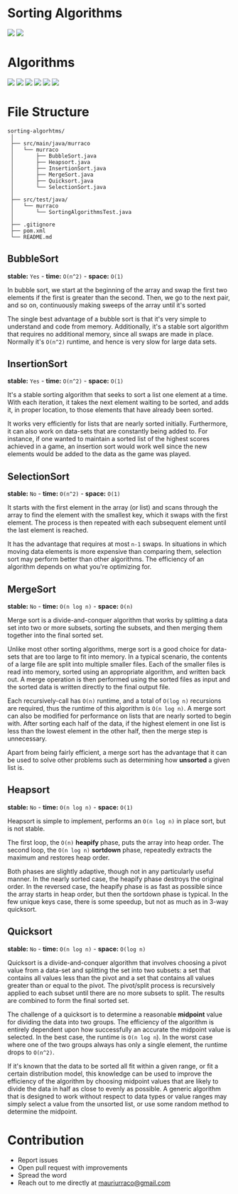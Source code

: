 # Sorting Algorithms

![](https://img.shields.io/badge/build-success-brightgreen.svg)
![](https://img.shields.io/badge/test-pass-brightgreen.svg)

# Algorithms

![](https://img.shields.io/badge/bubblesort-✓-blue.svg)
![](https://img.shields.io/badge/insertionsort-✓-blue.svg)
![](https://img.shields.io/badge/selectionsort-✓-blue.svg)
![](https://img.shields.io/badge/mergesort-✓-blue.svg)
![](https://img.shields.io/badge/heapsort-✓-blue.svg)
![](https://img.shields.io/badge/quicksort-✓-blue.svg)

# File Structure

```
sorting-algorhtms/
 │
 ├── src/main/java/murraco
 │   └── murraco
 │       ├── BubbleSort.java
 │       ├── Heapsort.java
 │       ├── InsertionSort.java
 │       ├── MergeSort.java
 │       ├── Quicksort.java
 │       └── SelectionSort.java
 │
 ├── src/test/java/
 │   └── murraco         
 │       └── SortingAlgorithmsTest.java
 │
 ├── .gitignore
 ├── pom.xml
 └── README.md
 ```

## BubbleSort

**stable:** `Yes` - **time:** `O(n^2)` - **space:** `O(1)`

In bubble sort, we start at the beginning of the array and swap the first two elements if the first is greater than the second. Then, we go to the next pair, and so on, continuously making sweeps of the array until it's sorted

The single best advantage of a bubble sort is that it's very simple to understand and code from memory. Additionally, it's a stable sort algorithm that requires no additional memory, since all swaps are made in place. Normally it's `O(n^2)` runtime, and hence is very slow for large data sets.

## InsertionSort

**stable:** `Yes` - **time:** `O(n^2)` - **space:** `O(1)`

It's a stable sorting algorithm that seeks to sort a list one element at a time. With each iteration, it takes the next element waiting to be sorted, and adds it, in proper location, to those elements that have already been sorted.

It works very efficiently for lists that are nearly sorted initially. Furthermore, it can also work on data-sets that are constantly being added to. For instance, if one wanted to maintain a sorted list of the highest scores achieved in a game, an insertion sort would work well since the new elements would be added to the data as the game was played.

## SelectionSort

**stable:** `No` - **time:** `O(n^2)` - **space:** `O(1)`

It starts with the first element in the array (or list) and scans through the array to find the element with the smallest key, which it swaps with the first element. The process is then repeated with each subsequent element until the last element is reached.

It has the advantage that requires at most `n-1` swaps. In situations in which moving data elements is more expensive than comparing them, selection sort may perform better than other algorithms. The efficiency of an algorithm depends on what you're optimizing for.

## MergeSort

**stable:** `No` - **time:** `O(n log n)` - **space:** `O(n)`

Merge sort is a divide-and-conquer algorithm that works by splitting a data set into two or more subsets, sorting the subsets, and then merging them together into the final sorted set.

Unlike most other sorting algorithms, merge sort is a good choice for data-sets that are too large to fit into memory. In a typical scenario, the contents of a large file are split into multiple smaller files. Each of the smaller files is read into memory, sorted using an appropriate algorithm, and written back out. A merge operation is then performed using the sorted files as input and the sorted data is written directly to the final output file.

Each recursively-call has `O(n)` runtime, and a total of `O(log n)` recursions are required, thus the runtime of this algorithm is `O(n log n)`. A merge sort can also be modified for performance on lists that are nearly sorted to begin with. After sorting each half of the data, if the highest element in one list is less than the lowest element in the other half, then the merge step is unnecessary.

Apart from being fairly efficient, a merge sort has the advantage that it can be used to solve other problems such as determining how **unsorted** a given list is.

## Heapsort

**stable:** `No` - **time:** `O(n log n)` - **space:** `O(1)`

Heapsort is simple to implement, performs an `O(n log n)` in place sort, but is not stable.

The first loop, the `O(n)` **heapify** phase, puts the array into heap order. The second loop, the `O(n log n)` **sortdown** phase, repeatedly extracts the maximum and restores heap order.

Both phases are slightly adaptive, though not in any particularly useful manner. In the nearly sorted case, the heapify phase destroys the original order. In the reversed case, the heapify phase is as fast as possible since the array starts in heap order, but then the sortdown phase is typical. In the few unique keys case, there is some speedup, but not as much as in 3-way quicksort.

## Quicksort

**stable:** `No` - **time:** `O(n log n)` - **space:** `O(log n)`

Quicksort is a divide-and-conquer algorithm that involves choosing a pivot value from a data-set and splitting the set into two subsets: a set that contains all values less than the pivot and a set that contains all values greater than or equal to the pivot. The pivot/split process is recursively applied to each subset until there are no more subsets to split. The results are combined to form the final sorted set.

The challenge of a quicksort is to determine a reasonable **midpoint** value for dividing the data into two groups. The efficiency of the algorithm is entirely dependent upon how successfully an accurate the midpoint value is selected. In the best case, the runtime is `O(n log n`). In the worst case where one of the two groups always has only a single element, the runtime drops to `O(n^2)`.

If it's known that the data to be sorted all fit within a given range, or fit a certain distribution model, this knowledge can be used to improve the efficiency of the algorithm by choosing midpoint values that are likely to divide the data in half as close to evenly as possible. A generic algorithm that is designed to work without respect to data types or value ranges may simply select a value from the unsorted list, or use some random method to determine the midpoint.

# Contribution

- Report issues
- Open pull request with improvements
- Spread the word
- Reach out to me directly at <mauriurraco@gmail.com>
